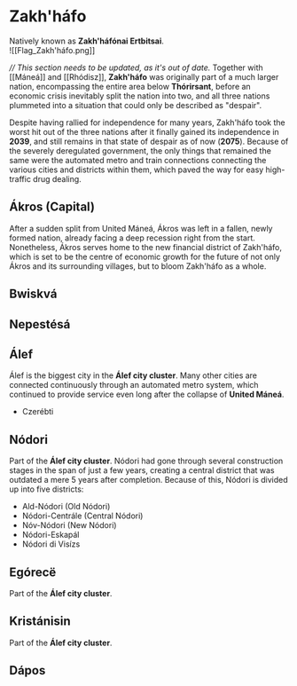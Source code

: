 # Zakh'háfo
Natively known as **Zakh'háfónai Ertbitsai**. \
![[Flag_Zakh'háfo.png]]

*// This section needs to be updated, as it's out of date.* Together with [[Máneá]] and [[Rhódisz]], **Zakh'háfo** was originally part of a much larger nation, encompassing the entire area below **Thórirsant**, before an economic crisis inevitably split the nation into two, and all three nations plummeted into a situation that could only be described as "despair". 

Despite having rallied for independence for many years, Zakh'háfo took the worst hit out of the three nations after it finally gained its independence in **2039**, and still remains in that state of despair as of now (**2075**). Because of the severely deregulated government, the only things that remained the same were the automated metro and train connections connecting the various cities and districts within them, which paved the way for easy high-traffic drug dealing. 
## Ákros (Capital)
After a sudden split from United Máneá, Ákros was left in a fallen, newly formed nation, already facing a deep recession right from the start. Nonetheless, Ákros serves home to the new financial district of Zakh'háfo, which is set to be the centre of economic growth for the future of not only Ákros and its surrounding villages, but to bloom Zakh'háfo as a whole.
## Bwiskvá

## Nepestésá

## Álef
Álef is the biggest city in the **Álef city cluster**. Many other cities are connected continuously through an automated metro system, which continued to provide service even long after the collapse of **United Máneá**.

- Czerébti
## Nódori
Part of the **Álef city cluster**. Nódori had gone through several construction stages in the span of just a few years, creating a central district that was outdated a mere 5 years after completion. Because of this, Nódori is divided up into five districts:
- Ald-Nódori (Old Nódori)
- Nódori-Centrále (Central Nódori)
- Nóv-Nódori (New Nódori)
- Nódori-Eskapál 
- Nódori di Visízs
## Egórecë
Part of the **Álef city cluster**.
## Kristánisin
Part of the **Álef city cluster**.
## Dápos